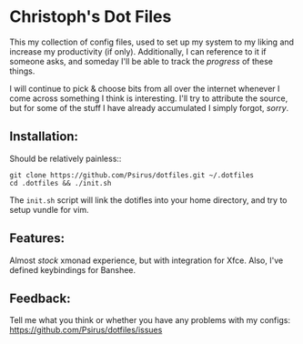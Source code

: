 Christoph's Dot Files
======================

This my collection of config files, used to set up my system to my liking and
increase my productivity (if only). Additionally, I can reference to it if someone asks, and someday I'll be able to track the *progress* of these things.

I will continue to pick & choose bits from all over the internet whenever I
come across something I think is interesting. I'll try to attribute the source,
but for some of the stuff I have already accumulated I simply forgot, *sorry*.

Installation:
-------------
Should be relatively painless::

    git clone https://github.com/Psirus/dotfiles.git ~/.dotfiles
    cd .dotfiles && ./init.sh

The `init.sh` script will link the dotifles into your home directory, and
try to setup vundle for vim.

Features:
---------
Almost *stock* xmonad experience, but with integration for Xfce. Also,
I've defined keybindings for Banshee.

Feedback:
---------
Tell me what you think or whether you have any problems with my configs:
https://github.com/Psirus/dotfiles/issues
